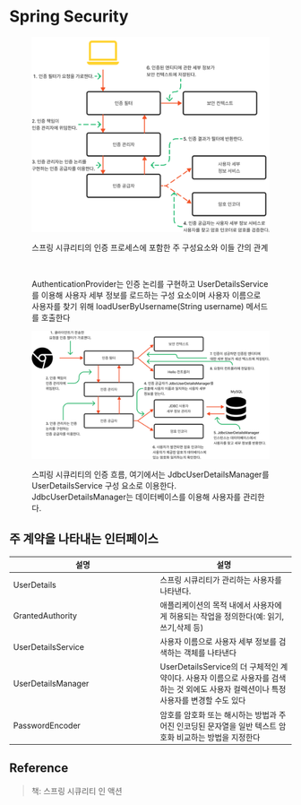 # Spring Security

<figure><img src="../../../.gitbook/assets/image (14) (1) (1) (1).png" alt=""><figcaption><p>스프링 시큐리티의 인증 프로세스에 포함한 주 구성요소와 이들 간의 관계</p></figcaption></figure>

<figure><img src="../../../.gitbook/assets/시큐리티.png" alt=""><figcaption><p>AuthenticationProvider는 인증 논리를 구현하고 UserDetailsService를 이용해 사용자 세부 정보를 로드하는 구성 요소이며 사용자 이름으로 사용자를 찾기 위해 loadUserByUsername(String username) 메서드를 호출한다</p></figcaption></figure>

<figure><img src="../../../.gitbook/assets/image (2) (1) (1) (1) (1).png" alt=""><figcaption><p>스피링 시큐리티의 인증 흐름, 여기에서는 JdbcUserDetailsManager를 UserDetailsService 구성 요소로 이용한다. JdbcUserDetailsManager는 데이터베이스를 이용해 사용자를 관리한다.</p></figcaption></figure>

## 주 계약을 나타내는 인터페이스

<table><thead><tr><th width="248">설명</th><th>설명</th></tr></thead><tbody><tr><td>UserDetails</td><td>스프링 시큐리티가 관리하는 사용자를 나타낸다.</td></tr><tr><td>GrantedAuthority</td><td>애플리케이션의 목적 내에서 사용자에게 허용되는 작업을 정의한다(예: 읽기,쓰기,삭제 등)</td></tr><tr><td>UserDetailsService</td><td>사용자 이름으로 사용자 세부 정보를 검색하는 객체를 나타낸다</td></tr><tr><td>UserDetailsManager</td><td>UserDetailsService의 더 구체적인 계약이다. 사용자 이름으로 사용자를 검색하는 것 외에도 사용자 컬렉션이나 특정 사용자를 변경할 수도 있다</td></tr><tr><td>PasswordEncoder</td><td>암호를 암호화 또는 해시하는 방법과 주어진 인코딩된 문자열을 일반 텍스트 암호화 비교하는 방법을 지정한다</td></tr></tbody></table>

## Reference

> 책: 스프링 시큐리티 인 액션
